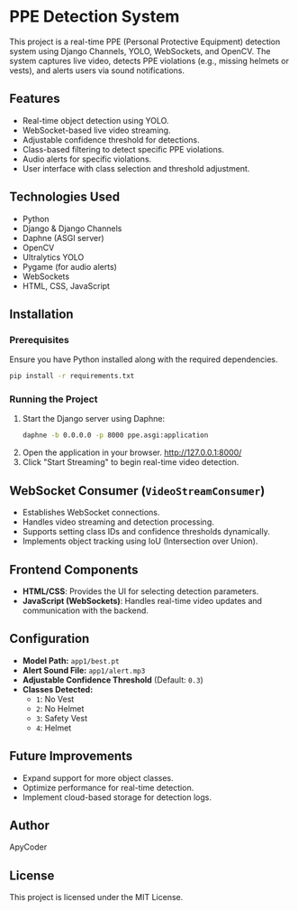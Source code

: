 # PPE Detection System

This project is a real-time PPE (Personal Protective Equipment) detection system using Django Channels, YOLO, WebSockets, and OpenCV. The system captures live video, detects PPE violations (e.g., missing helmets or vests), and alerts users via sound notifications.

## Features
- Real-time object detection using YOLO.
- WebSocket-based live video streaming.
- Adjustable confidence threshold for detections.
- Class-based filtering to detect specific PPE violations.
- Audio alerts for specific violations.
- User interface with class selection and threshold adjustment.

## Technologies Used
- Python
- Django & Django Channels
- Daphne (ASGI server)
- OpenCV
- Ultralytics YOLO
- Pygame (for audio alerts)
- WebSockets
- HTML, CSS, JavaScript

## Installation

### Prerequisites
Ensure you have Python installed along with the required dependencies.

```bash
pip install -r requirements.txt
```

### Running the Project
1. Start the Django server using Daphne:
   ```bash
   daphne -b 0.0.0.0 -p 8000 ppe.asgi:application
   ```
2. Open the application in your browser. http://127.0.0.1:8000/
3. Click "Start Streaming" to begin real-time video detection.

## WebSocket Consumer (`VideoStreamConsumer`)
- Establishes WebSocket connections.
- Handles video streaming and detection processing.
- Supports setting class IDs and confidence thresholds dynamically.
- Implements object tracking using IoU (Intersection over Union).

## Frontend Components
- **HTML/CSS**: Provides the UI for selecting detection parameters.
- **JavaScript (WebSockets)**: Handles real-time video updates and communication with the backend.

## Configuration
- **Model Path:** `app1/best.pt`
- **Alert Sound File:** `app1/alert.mp3`
- **Adjustable Confidence Threshold** (Default: `0.3`)
- **Classes Detected:**
  - `1`: No Vest
  - `2`: No Helmet
  - `3`: Safety Vest
  - `4`: Helmet

## Future Improvements
- Expand support for more object classes.
- Optimize performance for real-time detection.
- Implement cloud-based storage for detection logs.

## Author
ApyCoder

## License
This project is licensed under the MIT License.

